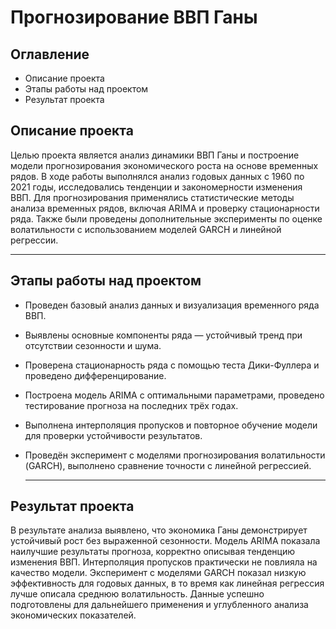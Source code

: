 # Прогнозирование ВВП Ганы


## Оглавление
- Описание проекта
- Этапы работы над проектом
- Результат проекта

## Описание проекта
Целью проекта является анализ динамики ВВП Ганы и построение модели прогнозирования экономического роста на основе временных рядов.
В ходе работы выполнялся анализ годовых данных с 1960 по 2021 годы, исследовались тенденции и закономерности изменения ВВП.
Для прогнозирования применялись статистические методы анализа временных рядов, включая ARIMA и проверку стационарности ряда.
Также были проведены дополнительные эксперименты по оценке волатильности с использованием моделей GARCH и линейной регрессии.

___

## Этапы работы над проектом

- Проведен базовый анализ данных и визуализация временного ряда ВВП.
- Выявлены основные компоненты ряда — устойчивый тренд при отсутствии сезонности и шума.
- Проверена стационарность ряда с помощью теста Дики-Фуллера и проведено дифференцирование.
- Построена модель ARIMA с оптимальными параметрами, проведено тестирование прогноза на последних трёх годах.
- Выполнена интерполяция пропусков и повторное обучение модели для проверки устойчивости результатов.
- Проведён эксперимент с моделями прогнозирования волатильности (GARCH), выполнено сравнение точности с линейной регрессией.

  ___

## Результат проекта
В результате анализа выявлено, что экономика Ганы демонстрирует устойчивый рост без выраженной сезонности.
Модель ARIMA показала наилучшие результаты прогноза, корректно описывая тенденцию изменения ВВП.
Интерполяция пропусков практически не повлияла на качество модели.
Эксперимент с моделями GARCH показал низкую эффективность для годовых данных, в то время как линейная регрессия лучше описала среднюю волатильность.
Данные успешно подготовлены для дальнейшего применения и углубленного анализа экономических показателей.
